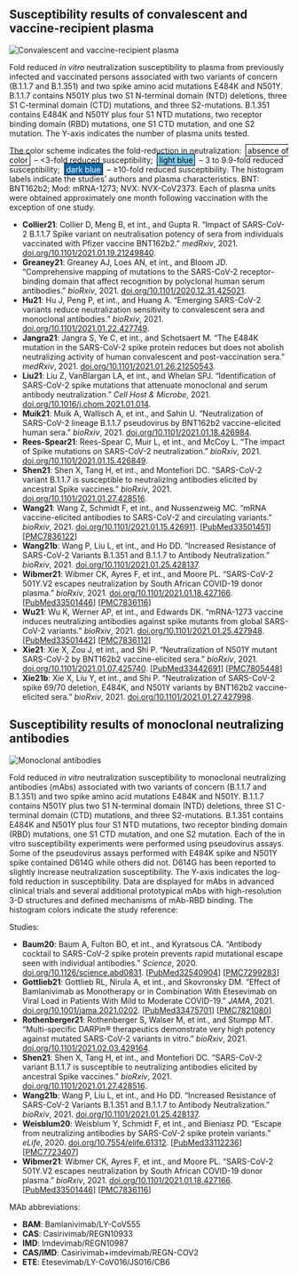 ## Susceptibility results of convalescent and vaccine-recipient plasma

<section id="sec_plasma-fold" class="figure-section wrap">

<div class="figure-image">

![Convalescent and vaccine-recipient plasma](https://hivdb.github.io/covid-drdb-reports/susceptibility-data_files/figure-html/plasma-fold-fig-1.png)

</div>

<div class="figure-caption">

Fold reduced _in vitro_ neutralization susceptibility to plasma from previously infected and vaccinated persons associated with two variants of concern (B.1.1.7 and B.1.351) and two spike amino acid mutations E484K and N501Y. B.1.1.7 contains N501Y plus two S1 N-terminal domain (NTD) deletions, three S1 C-terminal domain (CTD) mutations, and three S2-mutations. B.1.351 contains E484K and N501Y plus four S1 NTD mutations, two receptor binding domain (RBD) mutations, one S1 CTD mutation, and one S2 mutation. The Y-axis indicates the number of plasma units tested.

<p>
The color scheme indicates the fold-reduction in neutralization: <span style="padding: .1rem .2rem; margin: 0 .2rem; border: 1px solid black; background-color: #ffffff; color: black;">absence of color</span> – &lt;3-fold reduced susceptibility; <span style="padding: .1rem .2rem; margin: 0 .2rem; border: 1px solid black; background-color: #7fcbee; color: black;">light blue</span> – 3 to 9.9-fold reduced susceptibility; <span style="padding: .1rem .2rem; margin: 0 .2rem; border: 1px solid black; background-color: #146aa8; color: white;">dark blue</span> – ≥10-fold reduced susceptibility. The histogram labels indicate the studies’ authors and plasma characteristics. BNT: BNT162b2; Mod: mRNA-1273; NVX: NVX-CoV2373. Each of plasma units were obtained approximately one month following vaccination with the exception of one study.
</p>

- **Collier21**: Collier D, Meng B, et int., and Gupta R. “Impact of SARS-CoV-2 B.1.1.7 Spike variant on neutralisation potency of sera from individuals vaccinated with Pfizer vaccine BNT162b2.” _medRxiv_, 2021. [doi.org/10.1101/2021.01.19.21249840](https://doi.org/10.1101/2021.01.19.21249840).
- **Greaney21**: Greaney AJ, Loes AN, et int., and Bloom JD. “Comprehensive mapping of mutations to the SARS-CoV-2 receptor-binding domain that affect recognition by polyclonal human serum antibodies.” _bioRxiv_, 2021. [doi.org/10.1101/2020.12.31.425021](https://doi.org/10.1101/2020.12.31.425021).
- **Hu21**: Hu J, Peng P, et int., and Huang A. “Emerging SARS-CoV-2 variants reduce neutralization sensitivity to convalescent sera and monoclonal antibodies.” _bioRxiv_, 2021. [doi.org/10.1101/2021.01.22.427749](https://doi.org/10.1101/2021.01.22.427749).
- **Jangra21**: Jangra S, Ye C, et int., and Schotsaert M. “The E484K mutation in the SARS-CoV-2 spike protein reduces but does not abolish neutralizing activity of human convalescent and post-vaccination sera.” _medRxiv_, 2021. [doi.org/10.1101/2021.01.26.21250543](https://doi.org/10.1101/2021.01.26.21250543).
- **Liu21**: Liu Z, VanBlargan LA, et int., and Whelan SPJ. “Identification of SARS-CoV-2 spike mutations that attenuate monoclonal and serum antibody neutralization.” _Cell Host & Microbe_, 2021. [doi.org/10.1016/j.chom.2021.01.014](https://doi.org/10.1016/j.chom.2021.01.014).
- **Muik21**: Muik A, Wallisch A, et int., and Sahin U. “Neutralization of SARS-CoV-2 lineage B.1.1.7 pseudovirus by BNT162b2 vaccine-elicited human sera.” _bioRxiv_, 2021. [doi.org/10.1101/2021.01.18.426984](https://doi.org/10.1101/2021.01.18.426984).
- **Rees-Spear21**: Rees-Spear C, Muir L, et int., and McCoy L. “The impact of Spike mutations on SARS-CoV-2 neutralization.” _bioRxiv_, 2021. [doi.org/10.1101/2021.01.15.426849](https://doi.org/10.1101/2021.01.15.426849).
- **Shen21**: Shen X, Tang H, et int., and Montefiori DC. “SARS-CoV-2 variant B.1.1.7 is susceptible to neutralizing antibodies elicited by ancestral Spike vaccines.” _bioRxiv_, 2021. [doi.org/10.1101/2021.01.27.428516](https://doi.org/10.1101/2021.01.27.428516).
- **Wang21**: Wang Z, Schmidt F, et int., and Nussenzweig MC. “mRNA vaccine-elicited antibodies to SARS-CoV-2 and circulating variants.” _bioRxiv_, 2021. [doi.org/10.1101/2021.01.15.426911](https://doi.org/10.1101/2021.01.15.426911). \[[PubMed33501451](https://pubmed.ncbi.nlm.nih.gov/33501451/)\] \[[PMC7836122](https://www.ncbi.nlm.nih.gov/pmc/articles/PMC7836122/)\]
- **Wang21b**: Wang P, Liu L, et int., and Ho DD. “Increased Resistance of SARS-CoV-2 Variants B.1.351 and B.1.1.7 to Antibody Neutralization.” _bioRxiv_, 2021. [doi.org/10.1101/2021.01.25.428137](https://doi.org/10.1101/2021.01.25.428137).
- **Wibmer21**: Wibmer CK, Ayres F, et int., and Moore PL. “SARS-CoV-2 501Y.V2 escapes neutralization by South African COVID-19 donor plasma.” _bioRxiv_, 2021. [doi.org/10.1101/2021.01.18.427166](https://doi.org/10.1101/2021.01.18.427166). \[[PubMed33501446](https://pubmed.ncbi.nlm.nih.gov/33501446/)\] \[[PMC7836116](https://www.ncbi.nlm.nih.gov/pmc/articles/PMC7836116/)\]
- **Wu21**: Wu K, Werner AP, et int., and Edwards DK. “mRNA-1273 vaccine induces neutralizing antibodies against spike mutants from global SARS-CoV-2 variants.” _bioRxiv_, 2021. [doi.org/10.1101/2021.01.25.427948](https://doi.org/10.1101/2021.01.25.427948). \[[PubMed33501442](https://pubmed.ncbi.nlm.nih.gov/33501442/)\] \[[PMC7836112](https://www.ncbi.nlm.nih.gov/pmc/articles/PMC7836112/)\]
- **Xie21**: Xie X, Zou J, et int., and Shi P. “Neutralization of N501Y mutant SARS-CoV-2 by BNT162b2 vaccine-elicited sera.” _bioRxiv_, 2021. [doi.org/10.1101/2021.01.07.425740](https://doi.org/10.1101/2021.01.07.425740). \[[PubMed33442691](https://pubmed.ncbi.nlm.nih.gov/33442691/)\] \[[PMC7805448](https://www.ncbi.nlm.nih.gov/pmc/articles/PMC7805448/)\]
- **Xie21b**: Xie X, Liu Y, et int., and Shi P. “Neutralization of SARS-CoV-2 spike 69/70 deletion, E484K, and N501Y variants by BNT162b2 vaccine-elicited sera.” _bioRxiv_, 2021. [doi.org/10.1101/2021.01.27.427998](https://doi.org/10.1101/2021.01.27.427998).

</div>

</section>


## Susceptibility results of monoclonal neutralizing antibodies

<section id="sec_mab-fold" class="figure-section wrap">

<div class="figure-image">

![Monoclonal antibodies](https://hivdb.github.io/covid-drdb-reports/susceptibility-data_files/figure-html/mab-fold-fig-1.png)

</div>

<div class="figure-caption">

Fold reduced _in vitro_ neutralization susceptibility to monoclonal neutralizing antibodies (mAbs) associated with two variants of concern (B.1.1.7 and B.1.351) and two spike amino acid mutations E484K and N501Y. B.1.1.7 contains N501Y plus two S1 N-terminal domain (NTD) deletions, three S1 C-terminal domain (CTD) mutations, and three S2-mutations. B.1.351 contains E484K and N501Y plus four S1 NTD mutations, two receptor binding domain (RBD) mutations, one S1 CTD mutation, and one S2 mutation. Each of the in vitro susceptibility experiments were performed using pseudovirus assays. Some of the pseudovirus assays performed with E484K spike and N501Y spike contained D614G while others did not. D614G has been reported to slightly increase neutralization susceptibility. The Y-axis indicates the log-fold reduction in susceptibility. Data are displayed for mAbs in advanced clinical trials and several additional prototypical mAbs with high-resolution 3-D structures and defined mechanisms of mAb-RBD binding. The histogram colors indicate the study reference:

Studies:

- **Baum20**: Baum A, Fulton BO, et int., and Kyratsous CA. “Antibody cocktail to SARS-CoV-2 spike protein prevents rapid mutational escape seen with individual antibodies.” _Science_, 2020. [doi.org/10.1126/science.abd0831](https://doi.org/10.1126/science.abd0831). \[[PubMed32540904](https://pubmed.ncbi.nlm.nih.gov/32540904/)\] \[[PMC7299283](https://www.ncbi.nlm.nih.gov/pmc/articles/PMC7299283/)\]
- **Gottlieb21**: Gottlieb RL, Nirula A, et int., and Skovronsky DM. “Effect of Bamlanivimab as Monotherapy or in Combination With Etesevimab on Viral Load in Patients With Mild to Moderate COVID-19.” _JAMA_, 2021. [doi.org/10.1001/jama.2021.0202](https://doi.org/10.1001/jama.2021.0202). \[[PubMed33475701](https://pubmed.ncbi.nlm.nih.gov/33475701/)\] \[[PMC7821080](https://www.ncbi.nlm.nih.gov/pmc/articles/PMC7821080/)\]
- **Rothenberger21**: Rothenberger S, Walser M, et int., and Stumpp MT. “Multi-specific DARPin® therapeutics demonstrate very high potency against mutated SARS-CoV-2 variants in vitro.” _bioRxiv_, 2021. [doi.org/10.1101/2021.02.03.429164](https://doi.org/10.1101/2021.02.03.429164).
- **Shen21**: Shen X, Tang H, et int., and Montefiori DC. “SARS-CoV-2 variant B.1.1.7 is susceptible to neutralizing antibodies elicited by ancestral Spike vaccines.” _bioRxiv_, 2021. [doi.org/10.1101/2021.01.27.428516](https://doi.org/10.1101/2021.01.27.428516).
- **Wang21b**: Wang P, Liu L, et int., and Ho DD. “Increased Resistance of SARS-CoV-2 Variants B.1.351 and B.1.1.7 to Antibody Neutralization.” _bioRxiv_, 2021. [doi.org/10.1101/2021.01.25.428137](https://doi.org/10.1101/2021.01.25.428137).
- **Weisblum20**: Weisblum Y, Schmidt F, et int., and Bieniasz PD. “Escape from neutralizing antibodies by SARS-CoV-2 spike protein variants.” _eLife_, 2020. [doi.org/10.7554/elife.61312](https://doi.org/10.7554/elife.61312). \[[PubMed33112236](https://pubmed.ncbi.nlm.nih.gov/33112236/)\] \[[PMC7723407](https://www.ncbi.nlm.nih.gov/pmc/articles/PMC7723407/)\]
- **Wibmer21**: Wibmer CK, Ayres F, et int., and Moore PL. “SARS-CoV-2 501Y.V2 escapes neutralization by South African COVID-19 donor plasma.” _bioRxiv_, 2021. [doi.org/10.1101/2021.01.18.427166](https://doi.org/10.1101/2021.01.18.427166). \[[PubMed33501446](https://pubmed.ncbi.nlm.nih.gov/33501446/)\] \[[PMC7836116](https://www.ncbi.nlm.nih.gov/pmc/articles/PMC7836116/)\]

MAb abbreviations:

- **BAM**: Bamlanivimab/LY-CoV555
- **CAS**: Casirivimab/REGN10933
- **IMD**: Imdevimab/REGN10987
- **CAS/IMD**: Casirivimab+imdevimab/REGN-COV2
- **ETE**: Etesevimab/LY-CoV016/JS016/CB6

</div>

</section>
